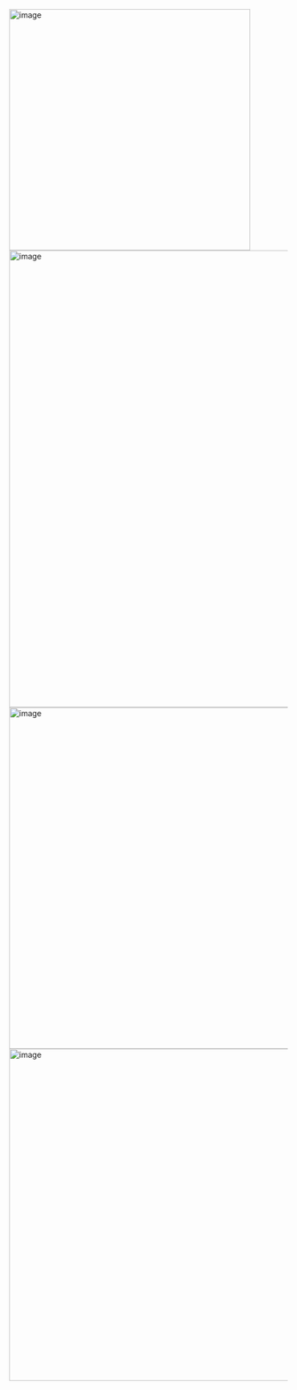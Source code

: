 <img width="436" alt="image" src="https://github.com/user-attachments/assets/cb1d5738-dabc-41c5-b966-4da92e425bbb" />
<img width="826" alt="image" src="https://github.com/user-attachments/assets/9fe4e973-93c8-41ee-b8c2-d392536b7876" />
<img width="617" alt="image" src="https://github.com/user-attachments/assets/ed639e5f-f6c1-4d43-a71d-f5f60874884a" />
<img width="600" alt="image" src="https://github.com/user-attachments/assets/d36ed9ce-b0c5-4255-9e10-f9fca2a12258" />

